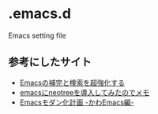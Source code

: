 # .emacs.d
Emacs setting file

## 参考にしたサイト

- [Emacsの補完と検索を超強化する](https://qiita.com/blue0513/items/c0dc35a880170997c3f5)
- [emacsにneotreeを導入してみたのでメモ](http://kikkii.hatenablog.com/entry/2017/04/13/180546)
- [Emacsモダン化計画 -かわEmacs編-](https://qiita.com/Ladicle/items/feb5f9dce9adf89652cf)
